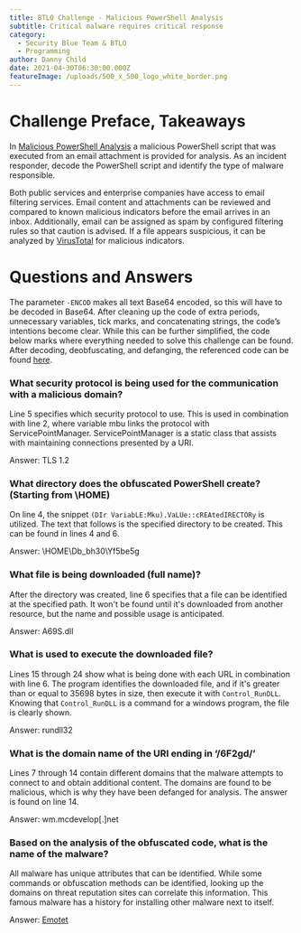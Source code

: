 ```yaml
---
title: BTLO Challenge - Malicious PowerShell Analysis
subtitle: Critical malware requires critical response
category:
  - Security Blue Team & BTLO
  - Programming
author: Danny Child
date: 2021-04-30T06:30:00.000Z
featureImage: /uploads/500_x_500_logo_white_border.png
---
```

# **Challenge Preface, Takeaways**

In [Malicious PowerShell Analysis](https://blueteamlabs.online/home/challenge/7) a malicious PowerShell script that was executed from an email attachment is provided for analysis. As an incident responder, decode the PowerShell script and identify the type of malware responsible.

Both public services and enterprise companies have access to email filtering services. Email content and attachments can be reviewed and compared to known malicious indicators before the email arrives in an inbox. Additionally, email can be assigned as spam by configured filtering rules so that caution is advised. If a file appears suspicious, it can be analyzed by [VirusTotal](https://www.virustotal.com/gui/) for malicious indicators.

# **Questions and Answers**

The parameter `-ENCOD` makes all text Base64 encoded, so this will have to be decoded in Base64. After cleaning up the code of extra periods, unnecessary variables, tick marks, and concatenating strings, the code’s intentions become clear. While this can be further simplified, the code below marks where everything needed to solve this challenge can be found. After decoding, deobfuscating, and defanging, the referenced code can be found [here](https://github.com/ChilledChild/BTLO-Labs-and-Challenges/blob/main/Malicious%20PowerShell%20Analysis/malicious_script.ps1).

### **What security protocol is being used for the communication with a malicious domain?**

Line 5 specifies which security protocol to use. This is used in combination with line 2, where variable mbu links the protocol with ServicePointManager. ServicePointManager is a static class that assists with maintaining connections presented by a URI.

Answer: TLS 1.2

### **What directory does the obfuscated PowerShell create? (Starting from \HOME)**

On line 4, the snippet `(DIr VariabLE:Mku).VaLUe::cREAtedIRECTORy` is utilized. The text that follows is the specified directory to be created. This can be found in lines 4 and 6.

Answer: \HOME\Db_bh30\Yf5be5g

### **What file is being downloaded (full name)?**

After the directory was created, line 6 specifies that a file can be identified at the specified path. It won't be found until it's downloaded from another resource, but the name and possible usage is anticipated.

Answer: A69S.dll

### **What is used to execute the downloaded file?**

Lines 15 through 24 show what is being done with each URL in combination with line 6. The program identifies the downloaded file, and if it's greater than or equal to 35698 bytes in size, then execute it with `Control_RunDLL`. Knowing that `Control_RunDLL` is a command for a windows program, the file is clearly shown.

Answer: rundll32

### **What is the domain name of the URI ending in ‘/6F2gd/’**

Lines 7 through 14 contain different domains that the malware attempts to connect to and obtain additional content. The domains are found to be malicious, which is why they have been defanged for analysis. The answer is found on line 14.

Answer: wm.mcdevelop\[.]net

### **Based on the analysis of the obfuscated code, what is the name of the malware?**

All malware has unique attributes that can be identified. While some commands or obfuscation methods can be identified, looking up the domains on threat reputation sites can correlate this information. This famous malware has a history for installing other malware next to itself.

Answer: [Emotet](https://attack.mitre.org/software/S0367/)